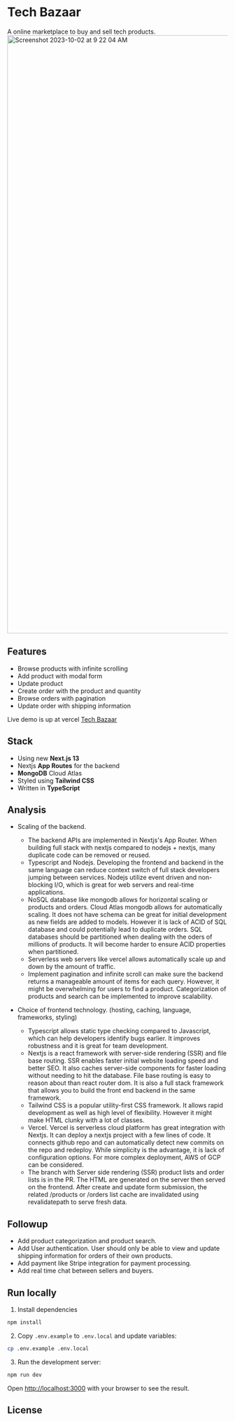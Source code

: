 # Tech Bazaar
A online marketplace to buy and sell tech products.
<img width="1367" alt="Screenshot 2023-10-02 at 9 22 04 AM" src="https://github.com/hitpoint6/tech-bazaar/assets/62563309/638c6ae7-b716-495f-950c-e838134782ab">


## Features

- Browse products with infinite scrolling 
- Add product with modal form
- Update product
- Create order with the product and quantity
- Browse orders with pagination
- Update order with shipping information

Live demo is up at vercel [Tech Bazaar](https://tech-bazaar-tkbx.vercel.app/)

## Stack

- Using new **Next.js 13**
- Nextjs **App Routes** for the backend
- **MongoDB** Cloud Atlas
- Styled using **Tailwind CSS**
- Written in **TypeScript**

## Analysis
- Scaling of the backend.
  - The backend APIs are implemented in Nextjs's App Router. When building full stack with nextjs compared to nodejs + nextjs,
    many duplicate code can be removed or reused.
  - Typescript and Nodejs. Developing the frontend and backend in the same language can reduce context switch of full stack developers jumping between services.
    Nodejs utilize event driven and non-blocking I/O, which is great for web servers and real-time applications.
  - NoSQL database like mongodb allows for horizontal scaling or products and orders. Cloud Atlas mongodb allows for automatically scaling.
    It does not have schema can be great for initial development as new fields are added to models.
    However it is lack of ACID of SQL database and could potentially lead to duplicate orders. SQL databases should be partitioned when dealing
    with the oders of millions of products. It will become harder to ensure ACID properties when partitioned.
  - Serverless web servers like vercel allows automatically scale up and down by the amount of traffic.
  - Implement pagination and infinite scroll can make sure the backend returns a manageable amount of items for each query.
    However, it might be overwhelming for users to find a product. Categorization of products and search can be implemented to improve scalability.
     
- Choice of frontend technology. (hosting, caching, language, frameworks, styling)
  - Typescript allows static type checking compared to Javascript, which can help developers identify bugs earlier.
    It improves robustness and it is great for team development. 
  - Nextjs is a react framework with server-side rendering (SSR) and file base routing. SSR enables faster initial website loading speed and better SEO.
    It also caches server-side components for faster loading without needing to hit the database.
    File base routing is easy to reason about than react router dom. It is also a full stack framework that allows you to build the front end backend in the same framework.
  - Tailwind CSS is a popular utility-first CSS framework. It allows rapid development as well as high level of flexibility.
    However it might make HTML clunky with a lot of classes.
  - Vercel. Vercel is serverless cloud platform has great integration with Nextjs. It can deploy a nextjs project with a few lines of code.
    It connects github repo and can automatically detect new commits on the repo and redeploy. While simplicity is the advantage, it is lack of configuration options.
    For more complex deployment, AWS of GCP can be considered.
  - The branch with Server side rendering (SSR) product lists and order lists is in the PR. The HTML are generated on the server then served on the frontend.
    After create and update form submission, the related /products or /orders list cache are invalidated using revalidatepath to serve fresh data.
    

## Followup
- Add product categorization and product search.
- Add User authentication. User should only be able to view and update shipping information for orders of their own products.
- Add payment like Stripe integration for payment processing.
- Add real time chat between sellers and buyers.

## Run locally
1. Install dependencies

```bash
npm install
```
2. Copy `.env.example` to `.env.local` and update variables:

```bash
cp .env.example .env.local
```

3. Run the development server:

```bash
npm run dev
```

Open [http://localhost:3000](http://localhost:3000) with your browser to see the result.
    

## License
